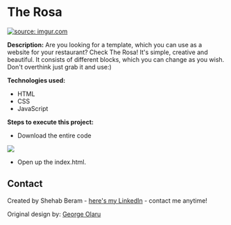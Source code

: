# The Rosa
<a href="https://imgur.com/2KDVkWh"><img src="https://i.imgur.com/2KDVkWh.gif" title="source: imgur.com" /></a>

**Description:**
Are you looking for a template, which you can use as a website for your restaurant? Check The Rosa! It's simple, creative and beautiful. It consists of different blocks, which you can change as you wish. Don't overthink just grab it and use:)

**Technologies used:**
 - HTML
 - CSS
 - JavaScript
 
 **Steps to execute this project:**
 - Download the entire code
 
![](https://i.imgur.com/mzqjgS4.png)
 - Open up the index.html.
 
## Contact
Created by Shehab Beram - [here's my LinkedIn](https://www.linkedin.com/in/shehab-beram/) - contact me anytime!

Original design by: [George Olaru](https://dribbble.com/geolaru)

